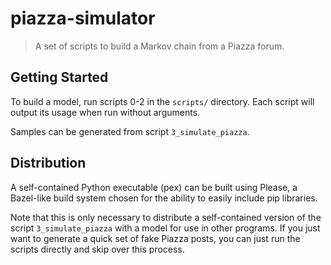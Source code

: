 # piazza-simulator

> A set of scripts to build a Markov chain from a Piazza forum.

## Getting Started

To build a model, run scripts 0-2 in the `scripts/` directory. Each script will
output its usage when run without arguments.

Samples can be generated from script `3_simulate_piazza`.

## Distribution

A self-contained Python executable (pex) can be built using Please, a
Bazel-like build system chosen for the ability to easily include pip libraries.

Note that this is only necessary to distribute a self-contained version of the
script `3_simulate_piazza` with a model for use in other programs. If you just
want to generate a quick set of fake Piazza posts, you can just run the
scripts directly and skip over this process.

